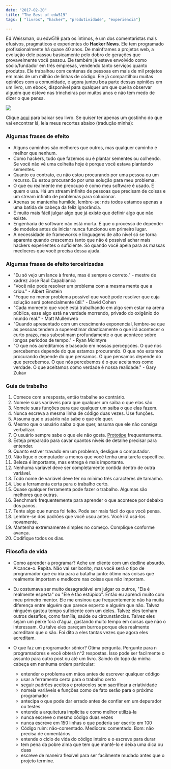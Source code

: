 ```yaml
---
date: "2017-02-20"
title: "The Best of edw519"
tags: [ "livros", "hacker", "produtividade", "experiencia"]

---
```

Ed Weissman, ou edw519 para os íntimos, é um dos comentaristas mais efusivos, pragmáticos e experientes do **Hacker News**. Ele tem programado profissionalmente há quase 40 anos. De mainframes a projetos web, a evolução dele passou basicamente pelo dobro de gerações que provavelmente você passou. Ele também já esteve envolvido como sócio/fundador em três empresas, vendendo tanto serviços quanto produtos. Ele trabalhou com centenas de pessoas em mais de mil projetos em mais de um milhão de linhas de código. Ele já compartilhou muitas opiniões com a comunidade, e agora juntou boa parte dessas opiniões em um livro, um ebook, disponível para qualquer um que queira observar alguém que esteve nas trincheiras por muitos anos e não tem medo de dizer o que pensa.

![](http://i.imgur.com/AoBXjl4.jpg)

Clique [aqui](http://v25media.s3.amazonaws.com/edw519_mod.html) para baixar seu livro. Se quiser ter apenas um gostinho do que vai encontrar lá, leia meus recortes abaixo (tradução minha):


### Algumas frases de efeito

 - Alguns caminhos são melhores que outros, mas qualquer caminho é melhor que nenhum.
 - Como hackers, tudo que fazemos ou é plantar sementes ou colhendo. Se você não vê uma colheita hoje é porque você estava plantando sementes.
 - Quanto eu contrato, eu não estou procurando por uma pessoa ou um recurso. Eu estou procurando por uma solução para meu problema.
 - O que eu realmente me preocupo é como meu software é usado. E quem o usa. Há um stream infinito de pessoas que precisam de coisas e um stream infinito de problemas para solucionar.
 - Apenas se mantenha humilde, lembre-se: nós todos estamos apenas a uma batida de cabeça da feliz ignorância.
 - É muito mais fácil julgar algo que já existe que definir algo que não existe.
 - Engenharia de software não está morta. É que o processo de depender de modelos antes de iniciar nunca funcionou em primeiro lugar.
 - A necessidade de frameworks e linguagens de alto nível só se torna aparente quando crescemos tanto que não é possível achar mais hackers experientes o suficiente. Só quando você apela para as massas medíocres que você precisa dessa ajuda.


### Algumas frases de efeito terceirizadas

 - "Eu só vejo um lance à frente, mas é sempre o correto." - mestre de xadrez Jose Raul Capablanca
 - "Você não pode resolver um problema com a mesma mente que a criou." - Albert Einstein
 - "Foque no menor problema possível que você pode resolver que cuja solução será potencialmente útil." - David Cohen
 - "Cada momento que você está trabalhando em algo sem estar na arena pública, esse algo está na verdade morrendo, privado do oxigênio do mundo real." - Matt Mullenweb
 - "Quando apresentado com um crescimento exponencial, lembre-se que as pessoas tendem a superestimar drasticamente o que irá acontecer o curto prazo, mas subestimam profundamente o que acontece sobre longos períodos de tempo." - Ryan McIntyre
 - "O que nós acreditamos é baseado em nossas percepções. O que nós percebemos depende do que estamos procurando. O que nós estamos procurando depende do que pensamos. O que pensamos depende do que percebemos. O que nós percebemos é o que aceitamos como verdade. O que aceitamos como verdade é nossa realidade." - Gary Zukav


### Guia de trabalho

 1. Comece com a resposta, então trabalhe ao contrário.
 1. Nomeie suas variáveis para que qualquer um saiba o que elas são.
 1. Nomeie suas funções para que qualquer um saiba o que elas fazem.
 1. Nunca escreva a mesma linha de código duas vezes. Use funções.
 1. Assuma que o usuário não sabe o que ele quer.
 1. Mesmo que o usuário saiba o que quer, assuma que ele não consiga verbalizar.
 1. O usuário sempre sabe o que ele não gosta. [Prototipe](https://en.wikipedia.org/wiki/Prototype) frequentemente.
 1. Esteja preparado para cavar quantos níveis de detalhe precisar para entender.
 1. Quanto estiver travado em um problema, desligue o computador.
 1. Não ligue o computador a menos que você tenha uma tarefa específica.
 1. Beleza é importante, mas entrega é mais importante.
 1. Nenhuma variável deve ser completamente contida dentro de outra variável.
 1. Todo nome de variável deve ter no mínimo três caracteres de tamanho.
 1. Use a ferramenta certa para o trabalho certo.
 1. Quase qualquer ferramenta pode fazer o trabalho. Algumas são melhores que outras.
 1. Benchmark frequentemente para aprender o que acontece por debaixo dos panos.
 1. Tente algo que nunca foi feito. Pode ser mais fácil do que você pensa.
 1. Lembre-se dos padrões que você usou antes. Você irá usá-los novamente.
 1. Mantenha extremamente simples no começo. Complique conforme avança.
 1. Codifique todos os dias.


### Filosofia de vida

 - Como aprender a programar? Ache um cliente com um dedline absurdo. Alcance-o. Repita. Não vai ser bonito, mas você será o tipo de programador que eu iria para a batalha junto: ótimo nas coisas que realmente importam e medíocre nas coisas que não importam.

 - Eu costumava ser muito desagradável em julgar os outros, "Ela é realmente esperta" ou "Ele é tão estúpido". Então eu aprendi muito com meu primeiro mentor. Ele me ensinou que frequentemente não há muita diferença entre alguém que parece esperto e alguém que não. Talvez ninguém gastou tempo suficiente com um deles. Talvez eles tenham outros desafios, como família, saúde ou circunstâncias. Talvez eles sejam um peixe fora d'água, gastando muito tempo em coisas que não o interessam. Ou talve eles pareçam burros porque eles realmente acreditam que o são. Foi dito a eles tantas vezes que agora eles acreditam.

 - O que faz um programador sênior? Ótima pergunta. Pergunte para n programadores e você obterá n^2 respostas. Isso pode ser facilmente o assunto para outro post ou até um livro. Saindo do topo da minha cabeça em nenhuma ordem particular:

   - entender o problema em mãos antes de escrever qualquer código
   - usar a ferramenta certa para o trabalho certo
   - seguir padrões aceitos e protocolos sem sacrificar a criatividade
   - nomeia variáveis e funções como de fato serão para o próximo programador
   - antecipa o que pode dar errado antes de confiar em um depurador ou testes
   - entende a arquitetura implícita e como melhor utilizá-la
   - nunca escreve o mesmo código duas vezes
   - nunca escreve em 150 linhas o que poderia ser escrito em 100
   - Código ruim: não-comentado. Medíocre: comentado. Bom: não precisa de comentários.
   - entende o ciclo de vida do código inteiro e o escreve para durar
   - tem pena da pobre alma que tem que mantê-lo e deixa uma dica ou duas
   - escreve de maneira flexível para ser facilmente mudado antes que o projeto termine.

